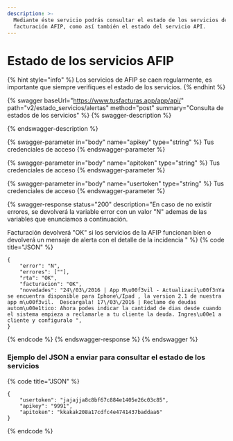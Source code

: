 ```yaml
---
description: >-
  Mediante éste servicio podrás consultar el estado de los servicios de
  facturación AFIP, como así también el estado del servicio API.
---
```


# Estado de los servicios AFIP

{% hint style="info" %}
Los servicios de AFIP se caen regularmente, es importante que siempre verifiques el estado de los servicios.
{% endhint %}

{% swagger baseUrl="https://www.tusfacturas.app/app/api/" path="v2/estado_servicios/alertas" method="post" summary="Consulta de estados de los servicios" %}
{% swagger-description %}

{% endswagger-description %}

{% swagger-parameter in="body" name="apikey" type="string" %}
Tus credenciales de acceso
{% endswagger-parameter %}

{% swagger-parameter in="body" name="apitoken" type="string" %}
Tus credenciales de acceso
{% endswagger-parameter %}

{% swagger-parameter in="body" name="usertoken" type="string" %}
Tus credenciales de acceso
{% endswagger-parameter %}

{% swagger-response status="200" description="En caso de no existir errores, se devolverá la variable error con un valor "N" ademas de las variables que enunciamos a continuación. 

Facturación devolverá "OK" si los servicios de la AFIP funcionan bien o devolverá un mensaje de alerta con el detalle de la incidencia
" %}
{% code title="JSON" %}
```
{
	"error": "N",
	"errores": [""],
	"rta": "OK",
	"facturacion": "OK",
	"novedades": "24\/03\/2016 | App M\u00f3vil - Actualizaci\u00f3nYa se encuentra disponible para Iphone\/Ipad , la version 2.1 de nuestra app m\u00f3vil.  Descargala! 17\/03\/2016 | Reclamo de deudas autom\u00e1tico: Ahora podes indicar la cantidad de dias desde cuando el sistema empieza a reclamarle a tu cliente la deuda. Ingres\u00e1 a cliente y configuralo ",
}

```
{% endcode %}
{% endswagger-response %}
{% endswagger %}

### Ejemplo del JSON a enviar para consultar el estado de los servicios

{% code title="JSON" %}
```
{
	"usertoken": "jajajja8c8bf67c884e1405e26c03c85",
	"apikey": "9991",
	"apitoken": "kkakak208a17cdfc4e4741437baddaa6"
}
```
{% endcode %}
